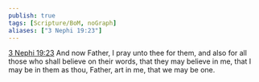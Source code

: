 ```yaml
---
publish: true
tags: [Scripture/BoM, noGraph]
aliases: ["3 Nephi 19:23"]
---
```

[3 Nephi 19:23](https://churchofjesuschrist.org/study/scriptures/bofm/3-ne/19?lang=eng&id=p23#p23) And now Father, I pray unto thee for them, and also for all those who shall believe on their words, that they may believe in me, that I may be in them as thou, Father, art in me, that we may be one.
